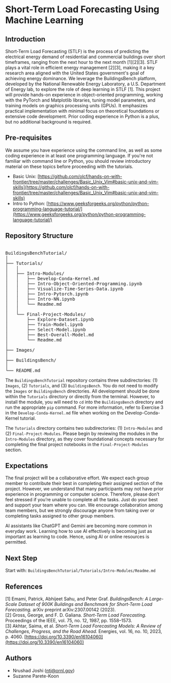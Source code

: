 # Short-Term Load Forecasting Using Machine Learning

## Introduction

Short-Term Load Forecasting (STLF) is the process of predicting the electrical energy demand of residential and commercial buildings over short timeframes, ranging from the next hour to the next month [1][2][3]. STLF plays a vital role in efficient energy management [2][3], making it a key research area aligned with the United States government's goal of achieving energy dominance. We leverage the BuildingsBench platform, developed by the National Renewable Energy Laboratory, a U.S. Department of Energy lab, to explore the role of deep learning in STLF [1]. This project will provide hands-on experience in object-oriented programming, working with the PyTorch and Matplotlib libraries, tuning model parameters, and training models on graphics processing units (GPUs). It emphasizes practical implementation with minimal focus on theoretical foundations or extensive code development. Prior coding experience in Python is a plus, but no additional background is required.

## Pre-requisites

We assume you have experience using the command line, as well as some coding experience in at least one programming language. If you're not familiar with command line or Python, you should review introductory material on these topics before proceeding with the tutorials.

- Basic Unix: [https://github.com/olcf/hands-on-with-frontier/tree/master/challenges/Basic_Unix_Vim#basic-unix-and-vim-skills](https://github.com/olcf/hands-on-with-frontier/tree/master/challenges/Basic_Unix_Vim#basic-unix-and-vim-skills)  
- Intro to Python: [https://www.geeksforgeeks.org/python/python-programming-language-tutorial/](https://www.geeksforgeeks.org/python/python-programming-language-tutorial/)

## Repository Structure
<pre> 
BuildingsBenchTutorial/
│
├── Tutorials/
│   │
│   ├── Intro-Modules/
│   │   ├── Develop-Conda-Kernel.md
│   │   ├── Intro-Object-Oriented-Programming.ipynb
│   │   ├── Visualize-Time-Series-Data.ipynb
│   │   ├── Intro-Pytorch.ipynb    
│   │   ├── Intro-NN.ipynb
│   │   └── Readme.md
│   │
│   └── Final-Project-Modules/
│       ├── Explore-Dataset.ipynb
│       ├── Train-Model.ipynb
│       ├── Select-Model.ipynb
│       ├── Best-Overall-Model.md    
│       └── Readme.md    
│
├── Images/
│
├── BuildingsBench/
│    
└── README.md
</pre>

The `BuildingsBenchTutorial` repository contains three subdirectories: (1) `Images`, (2) `Tutorials`, and (3) `BuildingsBench`. You do not need to modify the `Images` or `BuildingsBench` directories. All development should be done within the `Tutorials` directory or directly from the terminal. However, to install the module, you will need to `cd` into the `BuildingsBench` directory and run the appropriate `pip` command. For more information, refer to Exercise 3 in the `Develop-Conda-Kernel.md` file when working on the Develop-Conda-Kernel tutorial.

The `Tutorials` directory contains two subdirectories: (1) `Intro-Modules` and (2) `Final-Project-Modules`. Please begin by reviewing the modules in the `Intro-Modules` directory, as they cover foundational concepts necessary for completing the final project notebooks in the `Final-Project-Modules` section.

## Expectations

The final project will be a collaborative effort. We expect each group member to contribute their best in completing their assigned section of the project. However, we understand that many participants may not have prior experience in programming or computer science. Therefore, please don’t feel stressed if you’re unable to complete all the tasks. Just do your best and support your team where you can. We encourage collaboration among team members, but we strongly discourage anyone from taking over or completing tasks assigned to other group members.

AI assistants like ChatGPT and Gemini are becoming more common in everyday work. Learning how to use AI effectively is becoming just as important as learning to code. Hence, using AI or online resources is permitted.

## Next Step

Start with: `BuildingsBenchTutorial/Tutorials/Intro-Modules/Readme.md`

## References

[1] Emami, Patrick, Abhijeet Sahu, and Peter Graf. *BuildingsBench: A Large-Scale Dataset of 900K Buildings and Benchmark for Short-Term Load Forecasting.* arXiv preprint arXiv:2307.00142 (2023).  
[2] Gross, George, and F. D. Galiana. *Short-Term Load Forecasting.* Proceedings of the IEEE, vol. 75, no. 12, 1987, pp. 1558–1573.  
[3] Akhtar, Saima, et al. *Short-Term Load Forecasting Models: A Review of Challenges, Progress, and the Road Ahead.* Energies, vol. 16, no. 10, 2023, p. 4060. [https://doi.org/10.3390/en16104060](https://doi.org/10.3390/en16104060)

## Authors

- Nrushad Joshi (ntj@ornl.gov)  
- Suzanne Parete-Koon